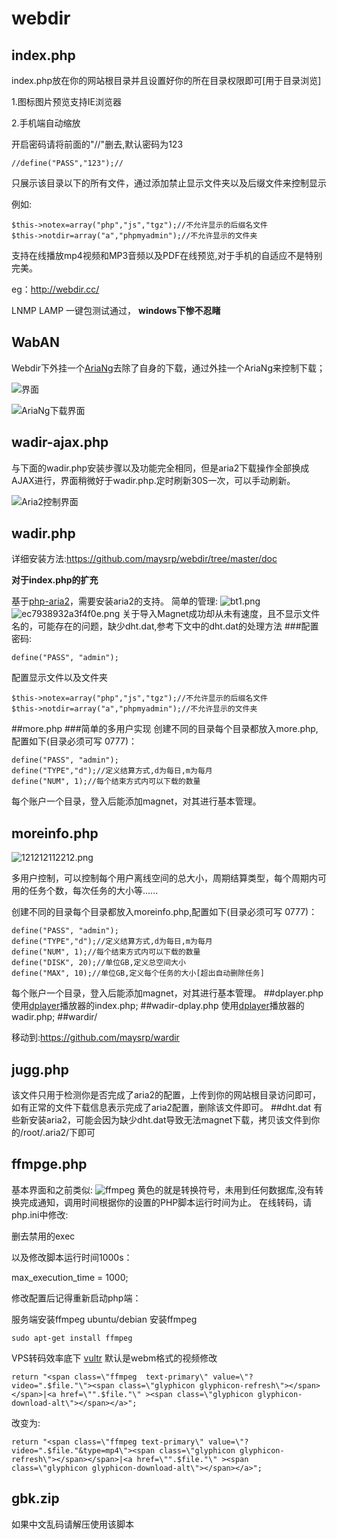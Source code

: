 # webdir
## index.php
index.php放在你的网站根目录并且设置好你的所在目录权限即可[用于目录浏览]

1.图标图片预览支持IE浏览器

2.手机端自动缩放

开启密码请将前面的"//"删去,默认密码为123
```
//define("PASS","123");//
```
只展示该目录以下的所有文件，通过添加禁止显示文件夹以及后缀文件来控制显示

例如:
```
$this->notex=array("php","js","tgz");//不允许显示的后缀名文件
$this->notdir=array("a","phpmyadmin");//不允许显示的文件夹
```

支持在线播放mp4视频和MP3音频以及PDF在线预览,对于手机的自适应不是特别完美。

eg：http://webdir.cc/

LNMP LAMP 一键包测试通过， **windows下惨不忍睹** 

## WabAN

Webdir下外挂一个[AriaNg](https://github.com/mayswind/AriaNg)去除了自身的下载，通过外挂一个AriaNg来控制下载；


![界面](http://bilibara.com/images/2017/06/19/wan1.png)

![AriaNg下载界面](http://bilibara.com/images/2017/06/19/wan.png)

## wadir-ajax.php

与下面的wadir.php安装步骤以及功能完全相同，但是aria2下载操作全部换成AJAX进行，界面稍微好于wadir.php.定时刷新30S一次，可以手动刷新。

![Aria2控制界面](http://bilibara.com/images/2017/02/23/ari.png)

## wadir.php

详细安装方法:https://github.com/maysrp/webdir/tree/master/doc

**对于index.php的扩充**

基于<a href="https://github.com/shiny/php-aria2">php-aria2</a>，需要安装aria2的支持。
简单的管理:
<img src="http://inory.net/images/2016/12/26/bt1.png" alt="bt1.png" border="0">
<img src="http://inory.net/images/2017/01/03/1561515.png" alt="ec7938932a3f4f0e.png" border="0">
关于导入Magnet成功却从未有速度，且不显示文件名的，可能存在的问题，缺少dht.dat,参考下文中的dht.dat的处理方法
###配置
密码:
```
define("PASS", "admin");
```
配置显示文件以及文件夹
```
$this->notex=array("php","js","tgz");//不允许显示的后缀名文件
$this->notdir=array("a","phpmyadmin");//不允许显示的文件夹
```
##more.php
###简单的多用户实现
创建不同的目录每个目录都放入more.php,配置如下(目录必须可写 0777)：
```
define("PASS", "admin");
define("TYPE","d");//定义结算方式,d为每日,m为每月
define("NUM", 1);//每个结束方式内可以下载的数量
```

每个账户一个目录，登入后能添加magnet，对其进行基本管理。

## moreinfo.php

<img src="http://inory.net/images/2016/12/27/121212112212.png" alt="121212112212.png" border="0" />

多用户控制，可以控制每个用户离线空间的总大小，周期结算类型，每个周期内可用的任务个数，每次任务的大小等......

创建不同的目录每个目录都放入moreinfo.php,配置如下(目录必须可写 0777)：
```
define("PASS", "admin");
define("TYPE","d");//定义结算方式,d为每日,m为每月
define("NUM", 1);//每个结束方式内可以下载的数量
define("DISK", 20);//单位GB,定义总空间大小
define("MAX", 10);//单位GB,定义每个任务的大小[超出自动删除任务]
```
每个账户一个目录，登入后能添加magnet，对其进行基本管理。
##dplayer.php
使用<a href="https://github.com/DIYgod/DPlayer">dplayer</a>播放器的index.php;
##wadir-dplay.php
使用<a href="https://github.com/DIYgod/DPlayer">dplayer</a>播放器的wadir.php;
##wardir/

移动到:https://github.com/maysrp/wardir

## jugg.php
该文件只用于检测你是否完成了aria2的配置，上传到你的网站根目录访问即可，如有正常的文件下载信息表示完成了aria2配置，删除该文件即可。
##dht.dat
有些新安装aria2，可能会因为缺少dht.dat导致无法magnet下载，拷贝该文件到你的/root/.aria2/下即可

## ffmpge.php

基本界面和之前类似:
![ffmpeg](http://git.oschina.net/uploads/images/2016/1219/040352_a973d056_700748.png "界面")
黄色的就是转换符号，未用到任何数据库,没有转换完成通知，调用时间根据你的设置的PHP脚本运行时间为止。
在线转码，请
php.ini中修改:

删去禁用的exec

以及修改脚本运行时间1000s：

max_execution_time = 1000; 

修改配置后记得重新启动php端：

服务端安装ffmpeg
ubuntu/debian 安装ffmpeg
```
sudo apt-get install ffmpeg
```
VPS转码效率底下
[vultr](http://git.oschina.net/uploads/images/2016/1219/035456_77bbf7bf_700748.png "转换速度")
默认是webm格式的视频修改

```
return "<span class=\"ffmpeg  text-primary\" value=\"?video=".$file."\"><span class=\"glyphicon glyphicon-refresh\"></span></span>|<a href=\"".$file."\" ><span class=\"glyphicon glyphicon-download-alt\"></span></a>";
```

改变为:


 ```
return "<span class=\"ffmpeg text-primary\" value=\"?video=".$file."&type=mp4\"><span class=\"glyphicon glyphicon-refresh\"></span></span>|<a href=\"".$file."\" ><span class=\"glyphicon glyphicon-download-alt\"></span></a>";
```

## gbk.zip
如果中文乱码请解压使用该脚本


